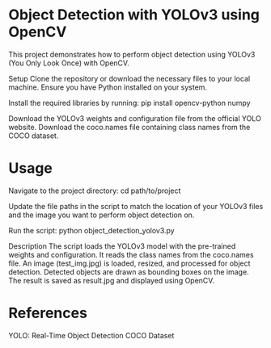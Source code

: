 # Object Detection with YOLOv3 using OpenCV

This project demonstrates how to perform object detection using YOLOv3 (You Only Look Once) with OpenCV.

Setup
Clone the repository or download the necessary files to your local machine.
Ensure you have Python installed on your system.

Install the required libraries by running:
pip install opencv-python numpy

Download the YOLOv3 weights and configuration file from the official YOLO website.
Download the coco.names file containing class names from the COCO dataset.

# Usage
Navigate to the project directory:
cd path/to/project

Update the file paths in the script to match the location of your YOLOv3 files and the image you want to perform object detection on.

Run the script:
python object_detection_yolov3.py

Description
The script loads the YOLOv3 model with the pre-trained weights and configuration.
It reads the class names from the coco.names file.
An image (test_img.jpg) is loaded, resized, and processed for object detection.
Detected objects are drawn as bounding boxes on the image.
The result is saved as result.jpg and displayed using OpenCV.

# References
YOLO: Real-Time Object Detection
COCO Dataset
